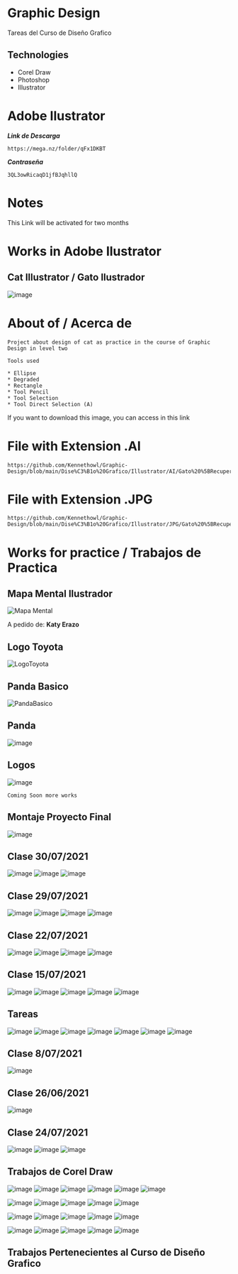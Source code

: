 # Graphic Design
Tareas del Curso de Diseño Grafico

## Technologies

* Corel Draw
* Photoshop
* Illustrator

# Adobe Ilustrator

***Link de Descarga***

```
https://mega.nz/folder/qFx1DKBT
```

***Contraseña***

```
3QL3owRicaqD1jfBJqhllQ
```

# Notes

This Link will be activated for two months

# Works in Adobe Ilustrator

Cat Illustrator / Gato Ilustrador
---------------------------------

![image](https://github.com/Kennethowl/Graphic-Design/blob/main/Dise%C3%B1o%20Grafico/Illustrator/JPG/Gato%20%5BRecuperado%5D.jpg)


# About of / Acerca de

```
Project about design of cat as practice in the course of Graphic Design in level two

Tools used

* Ellipse
* Degraded
* Rectangle
* Tool Pencil
* Tool Selection
* Tool Direct Selection (A)
```

If you want to download this image, you can access in this link


# File with Extension .AI

```
https://github.com/Kennethowl/Graphic-Design/blob/main/Dise%C3%B1o%20Grafico/Illustrator/AI/Gato%20%5BRecuperado%5D.ai
```

# File with Extension .JPG

```
https://github.com/Kennethowl/Graphic-Design/blob/main/Dise%C3%B1o%20Grafico/Illustrator/JPG/Gato%20%5BRecuperado%5D.jpg
```

# Works for practice / Trabajos de Practica

## Mapa Mental Ilustrador

![Mapa Mental](https://user-images.githubusercontent.com/71115590/134242287-6e56ae97-43d6-44ac-afdb-319d8917e865.jpg)

A pedido de: **Katy Erazo**

## Logo Toyota

![LogoToyota](https://user-images.githubusercontent.com/71115590/134095184-45937a3a-b720-40b1-826d-61a91ec40fc6.jpg)

## Panda Basico

![PandaBasico](https://user-images.githubusercontent.com/71115590/134068439-287a0ccb-da72-4a5c-b6dd-c13decda5e32.jpg)

## Panda

![image](https://github.com/Kennethowl/Graphic-Design/blob/main/Dise%C3%B1o%20Grafico/Illustrator/JPG/panda%202.jpg)

## Logos

![image](https://github.com/Kennethowl/Graphic-Design/blob/main/Dise%C3%B1o%20Grafico/Illustrator/JPG/Logos.jpg)

```
Coming Soon more works
```

Montaje Proyecto Final
----------------------

![image](https://github.com/Kennethowl/Graphic-Design/blob/main/Montaje/JPG/proyecto_final_montaje.jpg)

Clase 30/07/2021
----------------

![image](https://github.com/Kennethowl/Graphic-Design/blob/main/Dise%C3%B1o%20Grafico/Photoshop/Clase30_07_2021/JPG/11a-ColorOjos.jpg)
![image](https://github.com/Kennethowl/Graphic-Design/blob/main/Dise%C3%B1o%20Grafico/Photoshop/Clase30_07_2021/JPG/Persona%20Flotante.jpg)
![image](https://github.com/Kennethowl/Graphic-Design/blob/main/Dise%C3%B1o%20Grafico/Photoshop/Clase30_07_2021/JPG/blanco%20y%20negro.jpg)

Clase 29/07/2021
----------------

![image](https://github.com/Kennethowl/Graphic-Design/blob/main/Dise%C3%B1o%20Grafico/Photoshop/Clase29_07/11a-ColorOjos.jpg)
![image](https://github.com/Kennethowl/Graphic-Design/blob/main/Dise%C3%B1o%20Grafico/Photoshop/Clase29_07/perspectiva.jpg)
![image](https://github.com/Kennethowl/Graphic-Design/blob/main/Dise%C3%B1o%20Grafico/Photoshop/Clase29_07/playstation.jpg)
![image](https://github.com/Kennethowl/Graphic-Design/blob/main/Dise%C3%B1o%20Grafico/Photoshop/Clase29_07/depositphotos_3044560-stock-photo-open-door.jpg)

Clase 22/07/2021
----------------

![image](https://github.com/Kennethowl/Graphic-Design/blob/main/Dise%C3%B1o%20Grafico/Photoshop/Clase22_07/03a-FotoConMarcos-Original.jpg)
![image](https://github.com/Kennethowl/Graphic-Design/blob/main/Dise%C3%B1o%20Grafico/Photoshop/Clase22_07/07a-7diferencias.jpg)
![image](https://github.com/Kennethowl/Graphic-Design/blob/main/Dise%C3%B1o%20Grafico/Photoshop/Clase22_07/08a-FondoCollageAnimales.jpg)
![image](https://github.com/Kennethowl/Graphic-Design/blob/main/Dise%C3%B1o%20Grafico/Photoshop/Clase22_07/09a-ReflejoenGafas.jpg)

Clase 15/07/2021
----------------

![image](https://github.com/Kennethowl/Graphic-Design/blob/main/Dise%C3%B1o%20Grafico/Photoshop/Clase15_07/10a-OjosBrillantes.jpg)
![image](https://github.com/Kennethowl/Graphic-Design/blob/main/Dise%C3%B1o%20Grafico/Photoshop/Clase15_07/Desenforcar.jpg)
![image](https://github.com/Kennethowl/Graphic-Design/blob/main/Dise%C3%B1o%20Grafico/Photoshop/Clase15_07/Efecto_Nive_1.0.jpg)
![image](https://github.com/Kennethowl/Graphic-Design/blob/main/Dise%C3%B1o%20Grafico/Photoshop/Clase15_07/Montar.jpg)
![image](https://github.com/Kennethowl/Graphic-Design/blob/main/Dise%C3%B1o%20Grafico/Photoshop/Clase15_07/Tatoo.jpg)

## Tareas

![image](https://github.com/Kennethowl/Graphic-Design/blob/main/Dise%C3%B1o%20Grafico/Photoshop/Clase15_07/Tareas/JPG/01d-HazQueNieve.jpg)
![image](https://github.com/Kennethowl/Graphic-Design/blob/main/Dise%C3%B1o%20Grafico/Photoshop/Clase15_07/Tareas/JPG/02c-FotoEnmarcada.jpg)
![image](https://github.com/Kennethowl/Graphic-Design/blob/main/Dise%C3%B1o%20Grafico/Photoshop/Clase15_07/Tareas/JPG/10c-OjosBrillantes.jpg)
![image](https://github.com/Kennethowl/Graphic-Design/blob/main/Dise%C3%B1o%20Grafico/Photoshop/Clase15_07/Tareas/JPG/2Fondo.jpg)
![image](https://github.com/Kennethowl/Graphic-Design/blob/main/Dise%C3%B1o%20Grafico/Photoshop/Clase15_07/Tareas/JPG/3FONDO.jpg)
![image](https://github.com/Kennethowl/Graphic-Design/blob/main/Dise%C3%B1o%20Grafico/Photoshop/Clase15_07/Tareas/JPG/3Foto.jpg)
![image](https://github.com/Kennethowl/Graphic-Design/blob/main/Dise%C3%B1o%20Grafico/Photoshop/Clase15_07/Tareas/JPG/4FOTO.jpg)

Clase 8/07/2021
----------------

![image](https://github.com/Kennethowl/Graphic-Design/blob/main/Dise%C3%B1o%20Grafico/Photoshop/Clase08_07/montaje_1_Goku.jpg)

Clase 26/06/2021
----------------

![image](https://github.com/Kennethowl/Graphic-Design/blob/main/Dise%C3%B1o%20Grafico/Photoshop/Clase26_06/Restauration_proof.jpg)

Clase 24/07/2021
----------------

![image](https://github.com/Kennethowl/Graphic-Design/blob/main/Dise%C3%B1o%20Grafico/Photoshop/Clase24_06/Fruit.jpg)
![image](https://github.com/Kennethowl/Graphic-Design/blob/main/Dise%C3%B1o%20Grafico/Photoshop/Clase24_06/MyPresentation.jpg)
![image](https://github.com/Kennethowl/Graphic-Design/blob/main/Dise%C3%B1o%20Grafico/Photoshop/Clase24_06/bear.jpg)

Trabajos de Corel Draw
----------------------

![image](https://github.com/Kennethowl/Graphic-Design/blob/main/Dise%C3%B1o%20Grafico/Corel%20Draw/Trabajos%20Corel%20JPG/0109b0fd-f32d-46dd-a264-44a53dec5698.jpg)
![image](https://github.com/Kennethowl/Graphic-Design/blob/main/Dise%C3%B1o%20Grafico/Corel%20Draw/Trabajos%20Corel%20JPG/02abbeb7-a1a1-467e-94a2-8d68de8c9e01.jpg)
![image](https://github.com/Kennethowl/Graphic-Design/blob/main/Dise%C3%B1o%20Grafico/Corel%20Draw/Trabajos%20Corel%20JPG/08839d30-42e6-427c-aaac-be0812202f7a.jpg)
![image](https://github.com/Kennethowl/Graphic-Design/blob/main/Dise%C3%B1o%20Grafico/Corel%20Draw/Trabajos%20Corel%20JPG/1290b9a4-5082-4120-a249-c79535e84171.jpg)
![image](https://github.com/Kennethowl/Graphic-Design/blob/main/Dise%C3%B1o%20Grafico/Corel%20Draw/Trabajos%20Corel%20JPG/25003ddd-1eae-4114-9b8b-e7338b00488f.jpg)
![image](https://github.com/Kennethowl/Graphic-Design/blob/main/Dise%C3%B1o%20Grafico/Corel%20Draw/Trabajos%20Corel%20JPG/40363ee5-3998-42f0-bcdd-947e798e913c.jpg)

![image](https://github.com/Kennethowl/Graphic-Design/blob/main/Dise%C3%B1o%20Grafico/Corel%20Draw/Trabajos%20Corel%20JPG/44edbded-d91b-40d5-a9cc-102145d52a7e.jpg)
![image](https://github.com/Kennethowl/Graphic-Design/blob/main/Dise%C3%B1o%20Grafico/Corel%20Draw/Trabajos%20Corel%20JPG/4c7670a0-cc4d-45bc-9a3a-65dc952c29c5.jpg)
![image](https://github.com/Kennethowl/Graphic-Design/blob/main/Dise%C3%B1o%20Grafico/Corel%20Draw/Trabajos%20Corel%20JPG/8c7b59cd-c4ef-489d-8130-11901fd82dc8.jpg)
![image](https://github.com/Kennethowl/Graphic-Design/blob/main/Dise%C3%B1o%20Grafico/Corel%20Draw/Trabajos%20Corel%20JPG/6899f8f0-1df1-421e-9ef7-f8d7301da171.jpg)
![image](https://github.com/Kennethowl/Graphic-Design/blob/main/Dise%C3%B1o%20Grafico/Corel%20Draw/Trabajos%20Corel%20JPG/972a7534-0cde-488b-bc08-f120199bd06c.jpg)

![image](https://github.com/Kennethowl/Graphic-Design/blob/main/Dise%C3%B1o%20Grafico/Corel%20Draw/Trabajos%20Corel%20JPG/99467d5e-6701-4327-962f-4ab222a23a1a.jpg)
![image](https://github.com/Kennethowl/Graphic-Design/blob/main/Dise%C3%B1o%20Grafico/Corel%20Draw/Trabajos%20Corel%20JPG/Banner.jpg)
![image](https://github.com/Kennethowl/Graphic-Design/blob/main/Dise%C3%B1o%20Grafico/Corel%20Draw/Trabajos%20Corel%20JPG/aa0ea789-8a7e-40ad-83a4-e56cc3c00a1f.jpg)
![image](https://github.com/Kennethowl/Graphic-Design/blob/main/Dise%C3%B1o%20Grafico/Corel%20Draw/Trabajos%20Corel%20JPG/aa2bc4ed-09d0-4e7a-8f21-73d6618a9760.jpg)
![image](https://github.com/Kennethowl/Graphic-Design/blob/main/Dise%C3%B1o%20Grafico/Corel%20Draw/Trabajos%20Corel%20JPG/b2c0f33d-eeea-4c91-b0e7-ac620511c285.jpg)

![image](https://github.com/Kennethowl/Graphic-Design/blob/main/Dise%C3%B1o%20Grafico/Corel%20Draw/Trabajos%20Corel%20JPG/b2cbf24d-1089-4c82-8fae-78e1c620883b.jpg)
![image](https://github.com/Kennethowl/Graphic-Design/blob/main/Dise%C3%B1o%20Grafico/Corel%20Draw/Trabajos%20Corel%20JPG/buho.jpg)
![image](https://github.com/Kennethowl/Graphic-Design/blob/main/Dise%C3%B1o%20Grafico/Corel%20Draw/Trabajos%20Corel%20JPG/e0087a94-99ba-4a3e-baed-2f82055ed3c0.jpg)
![image](https://github.com/Kennethowl/Graphic-Design/blob/main/Dise%C3%B1o%20Grafico/Corel%20Draw/Trabajos%20Corel%20JPG/e652719d-1837-40df-9e2e-f7c20253255b.jpg)
![image](https://github.com/Kennethowl/Graphic-Design/blob/main/Dise%C3%B1o%20Grafico/Corel%20Draw/Trabajos%20Corel%20JPG/eb3e3eb8-f211-49b8-bc3a-a3959645d8ac.jpg)

## Trabajos Pertenecientes al Curso de Diseño Grafico
